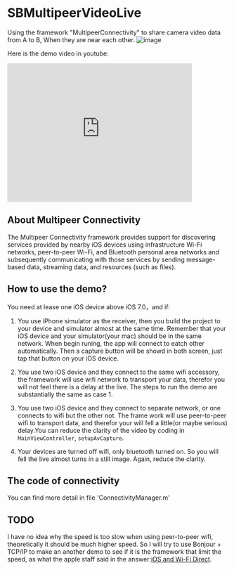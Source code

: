 # SBMultipeerVideoLive
Using the framework "MultipeerConnectivity" to share camera video data from A to B, When they are near each other.
![image](http://o97h12868.bkt.clouddn.com/SBMultipeerVideoLive/IMG_20160623_112055R.jpg?imageView2/2/w/500)

 Here is the demo video in youtube:
<iframe width="420" height="315" src="https://www.youtube.com/embed/EO3RYe_dyPs" frameborder="0" allowfullscreen></iframe>

## About Multipeer Connectivity
The Multipeer Connectivity framework provides support for discovering services provided by nearby iOS devices using infrastructure Wi-Fi networks, peer-to-peer Wi-Fi, and Bluetooth personal area networks and subsequently communicating with those services by sending message-based data, streaming data, and resources (such as files).

## How to use the demo?
You need at lease one iOS device above iOS 7.0，and if:

1. You use iPhone simulator as the receiver, then you build the project to your device and simulator almost at the same time. Remember that your iOS device and your simulator(your mac) should be in the same network.
When begin runing, the app will connect to eatch other automatically. Then a capture button will be showd in both screen, just tap that button on your iOS device.

2. You use two iOS device and they connect to the same wifi accessory, the framework will use wifi network to transport your data, therefor you will not feel there is a delay at the live. The steps to run the demo are substantially the same as case 1.

3. You use two iOS device and they connect to separate network, or one connects to wifi but the other not. The frame work will use peer-to-peer wifi to transport data, and therefor your will fell a little(or maybe serious) delay.You can reduce the clarity of the video by coding in `MainViewController`, `setupAvCapture`.

4. Your devices are turned off wifi, only bluetooth turned on. So you will fell the live almost turns in a still image. Again, reduce the clarity.

## The code of connectivity
You can find more detail in file 'ConnectivityManager.m'

## TODO
I have no idea why the speed is too slow when using peer-to-peer wifi, theoretically it should be much higher speed. So I will try to use Bonjour + TCP/IP to make an another demo to see if it is the framework that limit the speed, as what the apple staff said in the answer:[iOS and Wi-Fi Direct](https://forums.developer.apple.com/thread/12885).